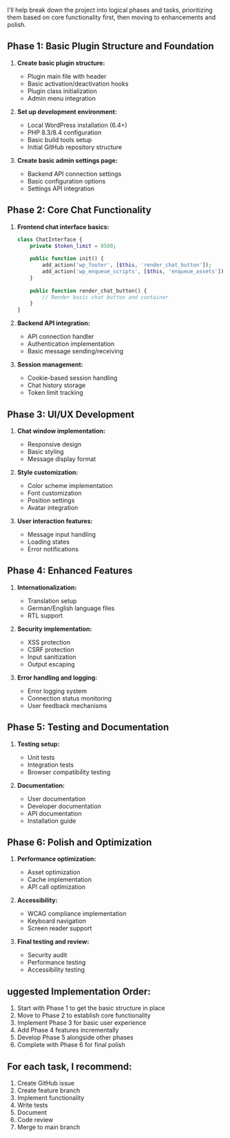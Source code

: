 I'll help break down the project into logical phases and tasks, prioritizing them based on core functionality first, then moving to enhancements and polish.

## Phase 1: Basic Plugin Structure and Foundation
1. **Create basic plugin structure:**
   - Plugin main file with header
   - Basic activation/deactivation hooks
   - Plugin class initialization
   - Admin menu integration

2. **Set up development environment:**
   - Local WordPress installation (6.4+)
   - PHP 8.3/8.4 configuration
   - Basic build tools setup
   - Initial GitHub repository structure

3. **Create basic admin settings page:**
   - Backend API connection settings
   - Basic configuration options
   - Settings API integration

## Phase 2: Core Chat Functionality
1. **Frontend chat interface basics:**
   ```php chat-interface.php
   class ChatInterface {
       private $token_limit = 8500;
       
       public function init() {
           add_action('wp_footer', [$this, 'render_chat_button']);
           add_action('wp_enqueue_scripts', [$this, 'enqueue_assets']);
       }
       
       public function render_chat_button() {
           // Render basic chat button and container
       }
   }
   ```

2. **Backend API integration:**
   - API connection handler
   - Authentication implementation
   - Basic message sending/receiving

3. **Session management:**
   - Cookie-based session handling
   - Chat history storage
   - Token limit tracking

## Phase 3: UI/UX Development
1. **Chat window implementation:**
   - Responsive design
   - Basic styling
   - Message display format

2. **Style customization:**
   - Color scheme implementation
   - Font customization
   - Position settings
   - Avatar integration

3. **User interaction features:**
   - Message input handling
   - Loading states
   - Error notifications

## Phase 4: Enhanced Features
1. **Internationalization:**
   - Translation setup
   - German/English language files
   - RTL support

2. **Security implementation:**
   - XSS protection
   - CSRF protection
   - Input sanitization
   - Output escaping

3. **Error handling and logging:**
   - Error logging system
   - Connection status monitoring
   - User feedback mechanisms

## Phase 5: Testing and Documentation
1. **Testing setup:**
   - Unit tests
   - Integration tests
   - Browser compatibility testing

2. **Documentation:**
   - User documentation
   - Developer documentation
   - API documentation
   - Installation guide

## Phase 6: Polish and Optimization
1. **Performance optimization:**
   - Asset optimization
   - Cache implementation
   - API call optimization

2. **Accessibility:**
   - WCAG compliance implementation
   - Keyboard navigation
   - Screen reader support

3. **Final testing and review:**
   - Security audit
   - Performance testing
   - Accessibility testing

## uggested Implementation Order:
1. Start with Phase 1 to get the basic structure in place
2. Move to Phase 2 to establish core functionality
3. Implement Phase 3 for basic user experience
4. Add Phase 4 features incrementally
5. Develop Phase 5 alongside other phases
6. Complete with Phase 6 for final polish

## For each task, I recommend:
1. Create GitHub issue
2. Create feature branch
3. Implement functionality
4. Write tests
5. Document
6. Code review
7. Merge to main branch